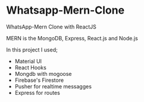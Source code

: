 # Whatsapp-Mern-Clone


WhatsApp-Mern Clone with ReactJS

MERN is the MongoDB, Express, React.js and Node.js



In this project I used;
- Material UI
- React Hooks
- Mongdb with mogoose
- Firebase's Firestore
- Pusher for realtime messagges
- Express for routes
